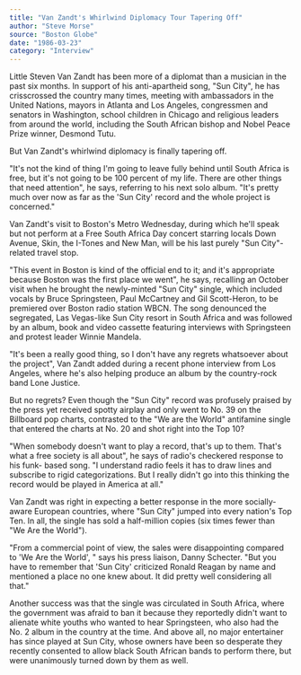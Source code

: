```yaml
---
title: "Van Zandt's Whirlwind Diplomacy Tour Tapering Off"
author: "Steve Morse"
source: "Boston Globe"
date: "1986-03-23"
category: "Interview"
---
```


Little Steven Van Zandt has been more of a diplomat than a musician in the past six months. In support of his anti-apartheid song, "Sun City", he has crisscrossed the country many times, meeting with ambassadors in the United Nations, mayors in Atlanta and Los Angeles, congressmen and senators in Washington, school children in Chicago and religious leaders from around the world, including the South African bishop and Nobel Peace Prize winner, Desmond Tutu.

But Van Zandt's whirlwind diplomacy is finally tapering off.

"It's not the kind of thing I'm going to leave fully behind until South Africa is free, but it's not going to be 100 percent of my life. There are other things that need attention", he says, referring to his next solo album. "It's pretty much over now as far as the 'Sun City' record and the whole project is concerned."

Van Zandt's visit to Boston's Metro Wednesday, during which he'll speak but not perform at a Free South Africa Day concert starring locals Down Avenue, Skin, the I-Tones and New Man, will be his last purely "Sun City"-related travel stop.

"This event in Boston is kind of the official end to it; and it's appropriate because Boston was the first place we went", he says, recalling an October visit when he brought the newly-minted "Sun City" single, which included vocals by Bruce Springsteen, Paul McCartney and Gil Scott-Heron, to be premiered over Boston radio station WBCN. The song denounced the segregated, Las Vegas-like Sun City resort in South Africa and was followed by an album, book and video cassette featuring interviews with Springsteen and protest leader Winnie Mandela.

"It's been a really good thing, so I don't have any regrets whatsoever about the project", Van Zandt added during a recent phone interview from Los Angeles, where he's also helping produce an album by the country-rock band Lone Justice.

But no regrets? Even though the "Sun City" record was profusely praised by the press yet received spotty airplay and only went to No. 39 on the Billboard pop charts, contrasted to the "We are the World" antifamine single that entered the charts at No. 20 and shot right into the Top 10?

"When somebody doesn't want to play a record, that's up to them. That's what a free society is all about", he says of radio's checkered response to his funk- based song. "I understand radio feels it has to draw lines and subscribe to rigid categorizations. But I really didn't go into this thinking the record would be played in America at all."

Van Zandt was right in expecting a better response in the more socially- aware European countries, where "Sun City" jumped into every nation's Top Ten. In all, the single has sold a half-million copies (six times fewer than "We Are the World").

"From a commercial point of view, the sales were disappointing compared to 'We Are the World', " says his press liaison, Danny Schecter. "But you have to remember that 'Sun City' criticized Ronald Reagan by name and mentioned a place no one knew about. It did pretty well considering all that."

Another success was that the single was circulated in South Africa, where the government was afraid to ban it because they reportedly didn't want to alienate white youths who wanted to hear Springsteen, who also had the No. 2 album in the country at the time. And above all, no major entertainer has since played at Sun City, whose owners have been so desperate they recently consented to allow black South African bands to perform there, but were unanimously turned down by them as well.